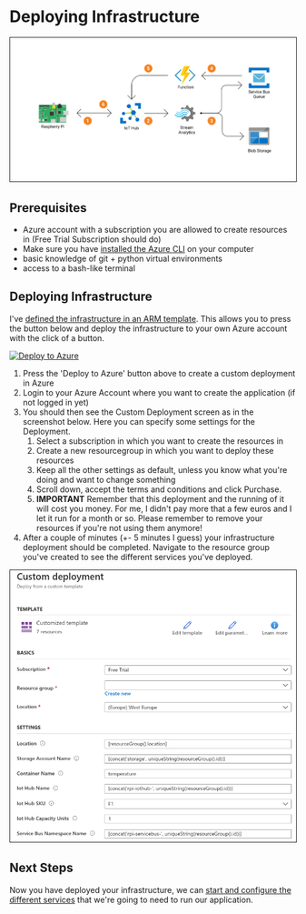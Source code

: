 # Deploying Infrastructure
<img src="https://raw.githubusercontent.com/sandervandorsten/azure-iothub-demo/master/images/azure-iothub-demo.png" alt="Infrastructure Overview" border="1">

## Prerequisites

- Azure account with a subscription you are allowed to create resources in (Free Trial Subscription should do)
- Make sure you have [installed the Azure CLI](https://docs.microsoft.com/en-us/cli/azure/install-azure-cli?view=azure-cli-latest) on your computer
- basic knowledge of git + python virtual environments
- access to a bash-like terminal

## Deploying Infrastructure
I've [defined the infrastructure in an ARM template](https://azure.microsoft.com/en-us/resources/templates/). This allows you to press the button below and deploy the infrastructure to your own Azure account with the click of a button. 

[![Deploy to Azure](https://aka.ms/deploytoazurebutton)](https://portal.azure.com/#create/Microsoft.Template/uri/https%3A%2F%2Fraw.githubusercontent.com%2Fsandervandorsten%2Fazure-iothub-demo%2Fmaster%2Finfra%2Fdeployment.json)

1. Press the 'Deploy to Azure' button above to create a custom deployment in Azure
2. Login to your Azure Account where you want to create the application (if not logged in yet)
3. You should then see the Custom Deployment screen as in the screenshot below. Here you can specify some settings for the Deployment.
    1. Select a subscription in which you want to create the resources in
    2. Create a new resourcegroup in which you want to deploy these resources
    3. Keep all the other settings as default, unless you know what you're doing and want to change something
    4. Scroll down, accept the terms and conditions and click Purchase.
    5. **IMPORTANT** Remember that this deployment and the running of it will cost you money. For me, I didn't pay more that a few euros and I let it run for a month or so. Please remember to remove your resources if you're not using them anymore! 
4. After a couple of minutes (+- 5 minutes I guess) your infrastructure deployment should be completed. Navigate to the resource group you've created to see the different services you've deployed. 

<img src="https://raw.githubusercontent.com/sandervandorsten/azure-iothub-demo/master/images/deploy-infra01.png" alt="Infrastructure Deployment" border="1">

## Next Steps
Now you have deployed your infrastructure, we can [start and configure the different services](Installation/iot-hub.md) that we're going to need to run our application.
